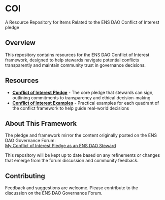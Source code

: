 # COI

A Resource Repository for Items Related to the ENS DAO Conflict of Interest pledge

## Overview

This repository contains resources for the ENS DAO Conflict of Interest framework, designed to help stewards navigate potential conflicts transparently and maintain community trust in governance decisions.

## Resources

- [**Conflict of Interest Pledge**](conflict-of-interest-pledge.md) - The core pledge that stewards can sign, outlining commitments to transparency and ethical decision-making
- [**Conflict of Interest Examples**](conflict-of-interest-examples.md) - Practical examples for each quadrant of the conflict framework to help guide real-world decisions

## About This Framework

The pledge and framework mirror the content originally posted on the ENS DAO Governance Forum:  
[My Conflict of Interest Pledge as an ENS DAO Steward](https://discuss.ens.domains/t/my-conflict-of-interest-pledge-as-an-ens-dao-steward/20959?u=5pence.eth)

This repository will be kept up to date based on any refinements or changes that emerge from the forum discussion and community feedback.

## Contributing

Feedback and suggestions are welcome. Please contribute to the discussion on the ENS DAO Governance Forum.
